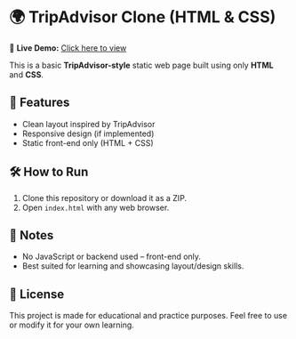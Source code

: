 # 🌍 TripAdvisor Clone (HTML & CSS)

🔗 **Live Demo:** [Click here to view](https://sathiyanarayanan53.github.io/tripadvisor-clone/)

This is a basic **TripAdvisor-style** static web page built using only **HTML** and **CSS**.

## 🚀 Features

- Clean layout inspired by TripAdvisor
- Responsive design (if implemented)
- Static front-end only (HTML + CSS)

## 🛠️ How to Run

1. Clone this repository or download it as a ZIP.
2. Open `index.html` with any web browser.

## 📌 Notes

- No JavaScript or backend used – front-end only.
- Best suited for learning and showcasing layout/design skills.

## 📄 License

This project is made for educational and practice purposes. Feel free to use or modify it for your own learning.
